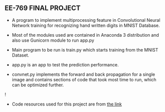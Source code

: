 ## EE-769 FINAL PROJECT

 * A program to implement multiprocessing feature in Convolutional Neural Network training for recognizing hand written digits in MNIST Database.

 * Most of the modules used are contained in Anaconda 3 distribution and also use Gunicorn module to run app.py

 * Main program to be run is train.py which starts training from the MNIST Dataset.

 * app.py is an app to test the prediction performance.

 * convnet.py implements the forward and back propagation for a single image and contains sections of code that took most time to run, which can be optimized further.


! [](https://drive.google.com/file/d/18zPOqXqhyDngZMfkO-KDqvkxvXeeh4ZF/view)

 * Code resources used for this project are from  [the link](https://github.com/zishansami102/CNN-from-Scratch)
